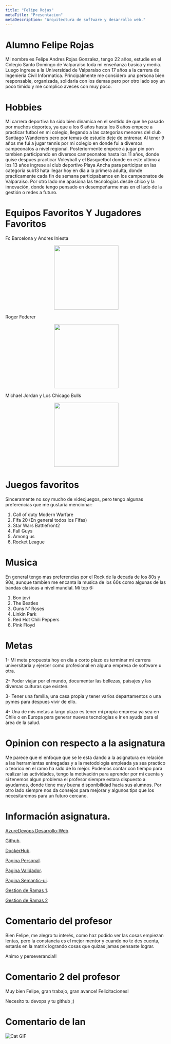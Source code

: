 ```yaml
---
title: "Felipe Rojas"
metaTitle: "Presentacion"
metaDescription: "Arquitectura de software y desarrollo web."
---
```


# Alumno Felipe Rojas

Mi nombre es Felipe Andres Rojas Gonzalez, tengo 22 años, estudie en el Colegio Santo Domingo de Valparaíso toda mi enseñanza basica y media. Luego ingrese a la Universidad de Valparaiso con 17 años a la carrera de Ingenieria Civil Informatica. Principalmente me considero una persona bien responsable, organizada, solidaria con los demas pero por otro lado soy un poco timido y me complico aveces con muy poco.

# Hobbies

Mi carrera deportiva ha sido bien dinamica en el sentido de que he pasado por muchos deportes, ya que a los 6 años hasta los 8 años empece a practicar futbol en mi colegio, llegando a las categorias menores del club Santiago Wanderers pero por temas de estudio deje de entrenar. Al tener 9 años me fui a jugar tennis por mi colegio en donde fui a diversos campeonatos a nivel regional. Posteriormente empece a jugar pin pon tambien participando en diversos campeonatos hasta los 11 años, donde quise despues practicar Voleyball y el Basquetbol donde en este ultimo a los 13 años ingrese al club deportivo Playa Ancha para participar en las categoria sub13 hata llegar hoy en dia a la primera adulta, donde practicamente cada fin de semana participabamos en los campeonatos de Valparaiso. Por otro lado me apasiona las tecnologias desde chico y la innovación, donde tengo pensado en desempeñarme más en el lado de la gestión o redes a futuro.


# Equipos Favoritos Y Jugadores Favoritos

Fc Barcelona y Andres Iniesta


<center>
    <img src="https://en.as.com/en/imagenes/2019/08/30/football/1567184768_877168_noticia_normal.jpg" width="200" />
    </center>

Roger Federer

<center>
    <img src="https://image-cdn.essentiallysports.com/wp-content/uploads/20201019232800/GettyImages-1199253393.jpg" width="200" />
    </center>

Michael Jordan y Los Chicago Bulls

<center>
    <img src="https://plazadeportiva.valenciaplaza.com/public/Image/2020/4/deportes-008_13682059_20200416103203_forCrop.jpg" width="200" />
    </center>



# Juegos favoritos
Sinceramente no soy mucho de videojuegos, pero tengo algunas preferencias que me gustaria mencionar:

1. Call of duty Modern Warfare
2. Fifa 20 (En general todos los Fifas)
3. Star Wars Battlefront2
4. Fall Guys
5. Among us
6. Rocket League

# Musica

En general tengo mas preferencias por el Rock de la decada de los 80s y 90s, aunque tambien me encanta la musica de los 60s como algunas de las bandas clasicas a nivel mundial. Mi top 6:

1. Bon jovi
2. The Beatles
3. Guns N' Roses
4. Linkin Park
5. Red Hot Chili Peppers
6. Pink Floyd



# Metas

1- Mi meta propuesta hoy en dia a corto plazo es terminar mi carrera universitaria y ejercer como profesional en alguna empresa de software u otra.

2- Poder viajar por el mundo, documentar las bellezas, paisajes y las diversas culturas que existen.

3- Tener una familia, una casa propia y tener varios departamentos o una pymes para despues vivir de ello.

4- Una de mis metas a largo plazo es tener mi propia empresa ya sea en Chile o en Europa para generar nuevas tecnologias e ir en ayuda para el área de la salud.


# Opinion con respecto a la asignatura

Me parece que el enfoque que se le esta dando a la asignatura en relación a las herramientas entregadas y a la metodologia empleada ya sea practico o teorico en el ramo ha sido de lo mejor. Podemos contar con tiempo para realizar las actividades, tengo la motivación para aprender por mi cuenta y si tenemos algun problema el profesor siempre estara dispuesto a ayudarnos, donde tiene muy buena disponibilidad hacia sus alumnos. Por otro lado siempre nos da consejos para mejorar y algunos tips que los necesitaremos para un futuro cercano.

# Información asignatura.

[AzureDevops Desarrollo-Web](https://dev.azure.com/FELIPEROJASG0483).

[Github](https://github.com/FelipeRojas1998/wiki-uv).

[DockerHub](https://hub.docker.com/repository/docker/feliperojas1998/curso1_validador_docker).

[Pagina Personal](https://feliperojas.me/).

[Pagina Validador](https://validador.feliperojas.me/).

[Pagina Semantic-ui](https://semantic-ui.feliperojas.me/).

[Gestion de Ramas 1](https://git-flow.feliperojas.me/).

[Gestion de Ramas 2](https://dev-git-flow.feliperojas.me/)







# Comentario del profesor
Bien Felipe, me alegro tu interés, como haz podido ver las cosas empiezan lentas, pero la constancia es el mejor mentor y cuando no te des cuenta, estarás en la matrix logrando cosas que quizas jamas pensaste lograr.

Animo y perseverancia!!

# Comentario 2 del profesor
Muy bien Felipe, gran trabajo, gran avance! 
Felicitaciones!



Necesito tu devops y tu github ;)

# Comentario de Ian

![Cat GIF](https://media1.tenor.com/images/74c41c98783554836885431c5f3e2826/tenor.gif?itemid=7396707 "Mi reacción")

